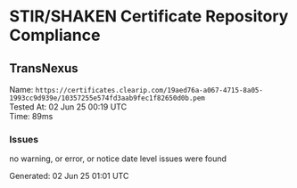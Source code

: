 # STIR/SHAKEN Certificate Repository Compliance

## TransNexus

Name: `https://certificates.clearip.com/19aed76a-a067-4715-8a05-1993cc9d939e/10357255e574fd3aab9fec1f82650d0b.pem`\
Tested At: 02 Jun 25 00:19 UTC\
Time: 89ms

### Issues

no warning, or error, or notice date level issues were found

Generated: 02 Jun 25 01:01 UTC